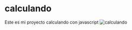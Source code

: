 # calculando
Este es mi proyecto calculando con javascript
![calculando](https://github.com/user-attachments/assets/98d66b2d-6aaa-4bae-ae5a-edea6ca0b886)
